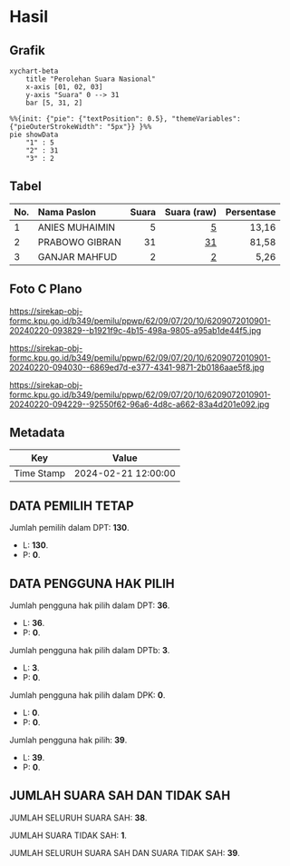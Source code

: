 # Hasil

## Grafik

```mermaid
xychart-beta
    title "Perolehan Suara Nasional"
    x-axis [01, 02, 03]
    y-axis "Suara" 0 --> 31
    bar [5, 31, 2]
```

```mermaid
%%{init: {"pie": {"textPosition": 0.5}, "themeVariables": {"pieOuterStrokeWidth": "5px"}} }%%
pie showData
    "1" : 5
    "2" : 31
    "3" : 2
```

## Tabel

| No. | Nama Paslon    | Suara | Suara (raw) | Persentase |
|:--- |:-------------- | -----:| -----------:| ----------:|
| 1   | ANIES MUHAIMIN | 5     | [5][p-1]    | 13,16      |
| 2   | PRABOWO GIBRAN | 31    | [31][p-2]   | 81,58      |
| 3   | GANJAR MAHFUD  | 2     | [2][p-3]    | 5,26       |


[p-1]: https://github.com/gigit-pemilu/pemilu-2024/blob/main/pilpres/hitung-suara/sub/62-kalimantan-tengah/sub/09-lamandau/sub/07-belantikan-raya/sub/2010-bintang-mangalih/sub/901-tps/sub/paslon-1.txt
[p-2]: https://github.com/gigit-pemilu/pemilu-2024/blob/main/pilpres/hitung-suara/sub/62-kalimantan-tengah/sub/09-lamandau/sub/07-belantikan-raya/sub/2010-bintang-mangalih/sub/901-tps/sub/paslon-2.txt
[p-3]: https://github.com/gigit-pemilu/pemilu-2024/blob/main/pilpres/hitung-suara/sub/62-kalimantan-tengah/sub/09-lamandau/sub/07-belantikan-raya/sub/2010-bintang-mangalih/sub/901-tps/sub/paslon-3.txt

## Foto C Plano

https://sirekap-obj-formc.kpu.go.id/b349/pemilu/ppwp/62/09/07/20/10/6209072010901-20240220-093829--b1921f9c-4b15-498a-9805-a95ab1de44f5.jpg

https://sirekap-obj-formc.kpu.go.id/b349/pemilu/ppwp/62/09/07/20/10/6209072010901-20240220-094030--6869ed7d-e377-4341-9871-2b0186aae5f8.jpg

https://sirekap-obj-formc.kpu.go.id/b349/pemilu/ppwp/62/09/07/20/10/6209072010901-20240220-094229--92550f62-96a6-4d8c-a662-83a4d201e092.jpg


## Metadata

| Key        | Value               |
| ---------- | ------------------- |
| Time Stamp | 2024-02-21 12:00:00 |


## DATA PEMILIH TETAP

Jumlah pemilih dalam DPT: **130**.
 * L: **130**.
 * P: **0**.

## DATA PENGGUNA HAK PILIH

Jumlah pengguna hak pilih dalam DPT: **36**.
 * L: **36**.
 * P: **0**.

Jumlah pengguna hak pilih dalam DPTb: **3**.
 * L: **3**.
 * P: **0**.

Jumlah pengguna hak pilih dalam DPK: **0**.
 * L: **0**.
 * P: **0**.

Jumlah pengguna hak pilih: **39**.
 * L: **39**.
 * P: **0**.

## JUMLAH SUARA SAH DAN TIDAK SAH

JUMLAH SELURUH SUARA SAH: **38**.

JUMLAH SUARA TIDAK SAH: **1**.

JUMLAH SELURUH SUARA SAH DAN SUARA TIDAK SAH: **39**.


